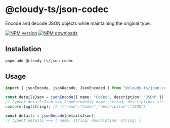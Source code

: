 # @cloudy-ts/json-codec

Encode and decode JSON objects while maintaining the original type.

[![NPM version](https://img.shields.io/npm/v/@cloudy-ts/json-codec/latest.svg)](https://www.npmjs.com/package/@cloudy-ts/json-codec)
[![NPM downloads](https://img.shields.io/npm/dm/@cloudy-ts/json-codec.svg)](https://www.npmjs.com/package/@cloudy-ts/json-codec)

## Installation

```sh
pnpm add @cloudy-ts/json-codec
```

## Usage

```ts
import { jsonEncode, jsonDecode, JsonEncoded } from "@cloudy-ts/json-codec";

const detailsJson = jsonEncode({ name: "Codec", description: "JSON" });
// typeof detailsJson === JsonEncoded<{ name: string; description: string; }>
console.log(string); // '{"name":"Codec","description":"JSON"}'

const details = jsonDecode(detailsJson);
// typeof details === { name: string; description: string; }
```
